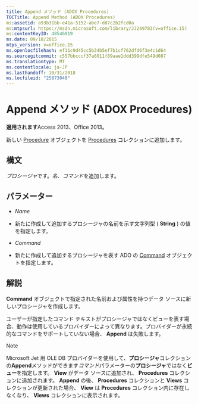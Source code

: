```yaml
---
title: Append メソッド (ADOX Procedures)
TOCTitle: Append Method (ADOX Procedures)
ms:assetid: a93b31bb-e41a-5152-abe7-dd7c2b2fcd0a
ms:mtpsurl: https://msdn.microsoft.com/library/JJ249783(v=office.15)
ms:contentKeyID: 48546919
ms.date: 09/18/2015
mtps_version: v=office.15
ms.openlocfilehash: ef11c9d45cc5b34b5ef7b1cf762dfd6f3e4c1d64
ms.sourcegitcommit: c557bbcccf37a6011f89aae1ddd399dfe549d087
ms.translationtype: MT
ms.contentlocale: ja-JP
ms.lasthandoff: 10/31/2018
ms.locfileid: "25873048"
---
```

# <a name="append-method-adox-procedures"></a>Append メソッド (ADOX Procedures)


**適用されます**Access 2013、Office 2013。


新しい [Procedure](procedure-object-adox.md) オブジェクトを [Procedures](procedures-collection-adox.md) コレクションに追加します。

## <a name="syntax"></a>構文

*プロシージャ*です。*名*、*コマンド*を追加します。

## <a name="parameters"></a>パラメーター

  - *Name*

  - 新たに作成して追加するプロシージャの名前を示す文字列型 ( **String** ) の値を指定します。

  - *Command*

  - 新たに作成して追加するプロシージャを表す ADO の [Command](command-object-ado.md) オブジェクトを指定します。

## <a name="remarks"></a>解説

**Command** オブジェクトで指定された名前および属性を持つデータ ソースに新しいプロシージャを作成します。

ユーザーが指定したコマンド テキストがプロシージャではなくビューを表す場合、動作は使用しているプロバイダーによって異なります。プロバイダーが永続的なコマンドをサポートしていない場合、 **Append** は失敗します。


> [!NOTE]
> Microsoft Jet 用 OLE DB プロバイダーを使用して、**プロシージャ**コレクションの**Append**メソッドができます*コマンド*パラメーターの**プロシージャ**ではなく**ビュー**を指定します。 **View** がデータ ソースに追加され、 **Procedures** コレクションに追加されます。 **Append** の後、 **Procedures** コレクションと **Views** コレクションが更新された場合、 **View** は **Procedures** コレクション内に存在しなくなり、 **Views** コレクションに表示されます。


